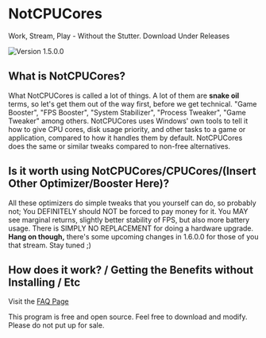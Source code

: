 # NotCPUCores
Work, Stream, Play - Without the Stutter. Download Under Releases

![Version 1.5.0.0](https://i.imgur.com/NSZQc0b.gif)

## What is NotCPUCores?

What NotCPUCores is called a lot of things. A lot of them are **snake oil** terms, so let's get them out of the way first, before we get technical. "Game Booster", "FPS Booster", "System Stabilizer", "Process Tweaker", "Game Tweaker" among others. NotCPUCores uses Windows' own tools to tell it how to give CPU cores, disk usage priority, and other tasks to a game or application, compared to how it handles them by default. NotCPUCores does the same or similar tweaks compared to non-free alternatives.

## Is it worth using NotCPUCores/CPUCores/(Insert Other Optimizer/Booster Here)?

All these optimizers do simple tweaks that you yourself can do, so probably not; You DEFINITELY should NOT be forced to pay money for it. You MAY see marginal returns, slightly better stability of FPS, but also more battery usage. There is SIMPLY NO REPLACEMENT for doing a hardware upgrade. **Hang on though,** there's some upcoming changes in 1.6.0.0 for those of you that stream. Stay tuned ;)

## How does it work? / Getting the Benefits without Installing / Etc

Visit the [FAQ Page](https://github.com/rcmaehl/NotCPUCores/blob/master/FAQ.md)

This program is free and open source. Feel free to download and modify. Please do not put up for sale.
